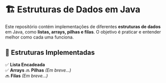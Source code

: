 # 🏗️ Estruturas de Dados em Java

Este repositório contém implementações de diferentes **estruturas de dados** em Java, como **listas, arrays, pilhas e filas**. O objetivo é praticar e entender melhor como cada uma funciona.

## 📂 Estruturas Implementadas

✅ **Lista Encadeada**  
✅ **Arrays** 
🔜 **Pilhas** *(Em breve...)*  
🔜 **Filas** *(Em breve...)*  
